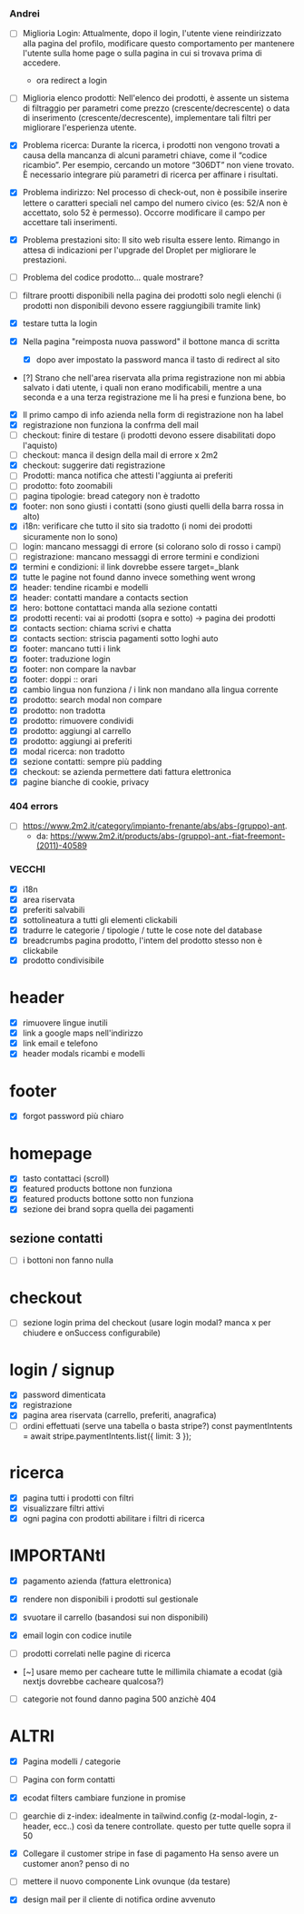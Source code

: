### Andrei
- [ ] Miglioria Login: Attualmente, dopo il login, l'utente viene reindirizzato alla pagina del profilo, modificare questo comportamento per mantenere l'utente sulla home page o sulla pagina in cui si trovava prima di accedere.
  - ora redirect a login
- [ ] Miglioria elenco prodotti: Nell'elenco dei prodotti, è assente un sistema di filtraggio per parametri come prezzo (crescente/decrescente) o data di inserimento (crescente/decrescente), implementare tali filtri per migliorare l'esperienza utente.
- [x] Problema ricerca: Durante la ricerca, i prodotti non vengono trovati a causa della mancanza di alcuni parametri chiave, come il “codice ricambio”. Per esempio, cercando un motore “306DT” non viene trovato. È necessario integrare più parametri di ricerca per affinare i risultati.
- [x] Problema indirizzo: Nel processo di check-out, non è possibile inserire lettere o caratteri speciali nel campo del numero civico (es: 52/A  non è accettato, solo 52 è permesso). Occorre modificare il campo per accettare tali inserimenti.
- [x] Problema prestazioni sito: Il sito web risulta essere lento. Rimango in attesa di indicazioni per l'upgrade del Droplet per migliorare le prestazioni.
- [ ] Problema del codice prodotto... quale mostrare?

- [ ] filtrare prootti disponibili nella pagina dei prodotti
      solo negli elenchi (i prodotti non disponibili devono essere raggiungibili tramite link)
- [x] testare tutta la login
- [x] Nella pagina "reimposta nuova password" il bottone manca di scritta
  - [x] dopo aver impostato la password manca il tasto di redirect al sito
- [?] Strano che nell'area riservata alla prima registrazione non mi abbia salvato i dati utente, i quali non erano modificabili, mentre a una seconda e a una terza registrazione me li ha presi e funziona bene, bo
- [x] Il primo campo di info azienda nella form di registrazione non ha label
- [x] registrazione non funziona la confrma dell mail
- [ ] checkout: finire di testare (i prodotti devono essere disabilitati dopo l'aquisto)
- [ ] checkout: manca il design della mail di errore x 2m2
- [x] checkout: suggerire dati registrazione
- [ ] Prodotti: manca notifica che attesti l'aggiunta ai preferiti
- [ ] prodotto: foto zoomabili
- [ ] pagina tipologie: bread category non è tradotto
- [x] footer: non sono giusti i contatti (sono giusti quelli della barra rossa in alto)
- [x] i18n: verificare che tutto il sito sia tradotto (i nomi dei prodotti sicuramente non lo sono)
- [ ] login: mancano messaggi di errore (si colorano solo di rosso i campi)
- [ ] registrazione: mancano messaggi di errore termini e condizioni
- [x] termini e condizioni: il link dovrebbe essere target=_blank
- [x] tutte le pagine not found danno invece something went wrong
- [x] header: tendine ricambi e modelli
- [x] header: contatti mandare a contacts section
- [x] hero: bottone contattaci manda alla sezione contatti
- [x] prodotti recenti: vai ai prodotti (sopra e sotto) -> pagina dei prodotti
- [x] contacts section: chiama scrivi e chatta
- [x] contacts section: striscia pagamenti sotto loghi auto
- [x] footer: mancano tutti i link
- [x] footer: traduzione login
- [x] footer: non compare la navbar
- [x] footer: doppi :: orari
- [x] cambio lingua non funziona / i link non mandano alla lingua corrente
- [x] prodotto: search modal non compare
- [x] prodotto: non tradotta
- [x] prodotto: rimuovere condividi
- [x] prodotto: aggiungi al carrello
- [x] prodotto: aggiungi ai preferiti
- [x] modal ricerca: non tradotto
- [x] sezione contatti: sempre più padding
- [x] checkout: se azienda permettere dati fattura elettronica
- [x] pagine bianche di cookie, privacy

### 404 errors
- [ ] https://www.2m2.it/category/impianto-frenante/abs/abs-(gruppo)-ant.
  - da: https://www.2m2.it/products/abs-(gruppo)-ant.-fiat-freemont-(2011)-40589

### VECCHI

- [x] i18n
- [x] area riservata
- [x] preferiti salvabili
- [x] sottolineatura a tutti gli elementi clickabili
- [x] tradurre le categorie / tipologie / tutte le cose note del database
- [x] breadcrumbs pagina prodotto, l'intem del prodotto stesso non è clickabile
- [x] prodotto condivisibile

# header

- [x] rimuovere lingue inutili
- [x] link a google maps nell'indirizzo
- [x] link email e telefono
- [x] header modals ricambi e modelli

# footer

- [x] forgot password più chiaro

# homepage

- [x] tasto contattaci (scroll)
- [x] featured products bottone non funziona
- [x] featured products bottone sotto non funziona
- [x] sezione dei brand sopra quella dei pagamenti

## sezione contatti

- [ ] i bottoni non fanno nulla

# checkout

- [ ] sezione login prima del checkout
      (usare login modal? manca x per chiudere e onSuccess configurabile)

# login / signup

- [x] password dimenticata
- [x] registrazione
- [x] pagina area riservata (carrello, preferiti, anagrafica)
- [ ] ordini effettuati (serve una tabella o basta stripe?)
      const paymentIntents = await stripe.paymentIntents.list({ limit: 3 });

# ricerca

- [x] pagina tutti i prodotti con filtri
- [x] visualizzare filtri attivi
- [x] ogni pagina con prodotti abilitare i filtri di ricerca

# IMPORTANtI

- [x] pagamento azienda (fattura elettronica)
- [x] rendere non disponibili i prodotti sul gestionale
- [x] svuotare il carrello (basandosi sui non disponibili)
- [x] email login con codice inutile

- [ ] prodotti correlati nelle pagine di ricerca

- [~] usare memo per cacheare tutte le millimila chiamate a ecodat
      (già nextjs dovrebbe cacheare qualcosa?)

- [ ] categorie not found danno pagina 500 anzichè 404

# ALTRI

- [x] Pagina modelli / categorie
- [ ] Pagina con form contatti
- [x] ecodat filters cambiare funzione in promise
- [ ] gearchie di z-index: idealmente in tailwind.config (z-modal-login, z-header, ecc..) così da tenere controllate. questo per tutte quelle sopra il 50

- [x] Collegare il customer stripe in fase di pagamento
      Ha senso avere un customer anon? penso di no

- [ ] mettere il nuovo componente Link ovunque (da testare)

- [x] design mail per il cliente di notifica ordine avvenuto
